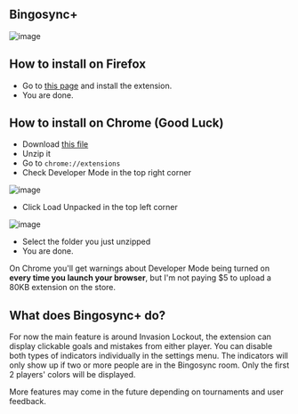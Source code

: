 Bingosync+
--------------------

![image](https://addons.cdn.mozilla.net/user-media/previews/full/239/239707.png)

## How to install on Firefox
+ Go to [this page](https://addons.mozilla.org/en-US/firefox/addon/bingosyncplus/) and install the extension.
+ You are done.

## How to install on Chrome (Good Luck)
+ Download [this file](https://github.com/cyrillebenoit/BingosyncPlus/releases/download/v1.0/BingosyncPlus_1.0_Chrome.zip)
+ Unzip it
+ Go to `chrome://extensions`
+ Check Developer Mode in the top right corner 

![image](https://i.imgur.com/JnC9U7d.png)
+ Click Load Unpacked in the top left corner

![image](https://i.imgur.com/YKf5zBL.png)
+ Select the folder you just unzipped
+ You are done.

On Chrome you'll get warnings about Developer Mode being turned on **every time you launch your browser**, but I'm not paying $5 to upload a 80KB extension on the store.

## What does Bingosync+ do?
For now the main feature is around Invasion Lockout, the extension can display clickable goals and mistakes from either player. You can disable both types of indicators individually in the settings menu.
The indicators will only show up if two or more people are in the Bingosync room. Only the first 2 players' colors will be displayed.

More features may come in the future depending on tournaments and user feedback.
